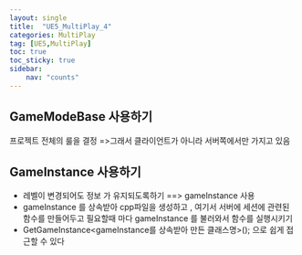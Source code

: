 ```yaml
---
layout: single
title:  "UE5_MultiPlay_4"
categories: MultiPlay
tag: [UE5,MultiPlay]
toc: true
toc_sticky: true
sidebar:
    nav: "counts"
---
```


## GameModeBase 사용하기 
프로젝트 전체의 룰을 결정 =>그래서 클라이언트가 아니라 서버쪽에서만 가지고 있음 

## GameInstance 사용하기 
* 레벨이 변경되어도 정보 가 유지되도록하기 ==> gameInstance 사용
* gameInstance 를 상속받아 cpp파일을 생성하고 , 여기서 서버에 세션에 관련된 함수를 만들어두고 필요할때 마다 gameInstance 를 불러와서 함수를 실행시키기 
* GetGameInstance<gameInstance를 상속받아 만든 클래스명>(); 으로 쉽게 접근할 수 있다
   
## 